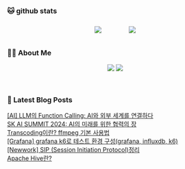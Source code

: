 
###  🐱 github stats  

<div id="main" align="center">
    <img src="https://github-readme-stats.vercel.app/api?username=peterica&count_private=true&show_icons=true&theme=radical"
        style="height: auto; margin-left: 20px; margin-right: 20px; padding: 10px;"/>
    <img src="https://github-readme-stats.vercel.app/api/top-langs/?username=peterica&layout=compact"   
        style="height: auto; margin-left: 20px; margin-right: 20px; padding: 10px;"/>
</div>

###  💁‍♀️ About Me  
<p align="center">
    <a href="https://peterica.tistory.com/"><img src="https://img.shields.io/badge/Blog-FF5722?style=flat-square&logo=Blogger&logoColor=white"/></a>
    <a href="mailto:ilovefran.ofm@gmail.com"><img src="https://img.shields.io/badge/Gmail-d14836?style=flat-square&logo=Gmail&logoColor=white&link=ilovefran.ofm@gmail.com"/></a>
</p>

<br>

### 📕 Latest Blog Posts   

<a href ="https://peterica.tistory.com/820"> [AI] LLM의 Function Calling: AI와 외부 세계를 연결하다 </a> <br>
<a href ="https://peterica.tistory.com/819"> SK AI SUMMIT 2024: AI의 미래를 위한 협력의 장 </a> <br>
<a href ="https://peterica.tistory.com/816"> Transcoding이란? ffmpeg 기본 사용법 </a> <br>
<a href ="https://peterica.tistory.com/812"> [Grafana] grafana k6로 테스트 환경 구성(grafana, influxdb, k6) </a> <br>
<a href ="https://peterica.tistory.com/804"> [Newwork] SIP (Session Initiation Protocol)정리 </a> <br>
<a href ="https://peterica.tistory.com/813"> Apache Hive란? </a> <br>
